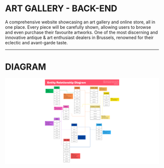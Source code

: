 # ART GALLERY - BACK-END

A comprehensive website showcasing an art gallery and online store, all in one place.
Every piece will be carefully shown, allowing users to browse and even purchase their favourite artworks.
One of the most discerning and innovative antique & art enthusiast dealers in Brussels, renowned for their eclectic and avant-garde taste.

---

# DIAGRAM

![DIAGRAM](https://github.com/lsodiogo/art-gallery-back-end/blob/master/docs/ART_GALLERY_DIAGRAM.svg)